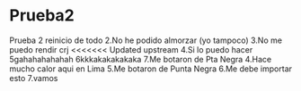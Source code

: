 # Prueba2

Prueba 2 reinicio de todo
2.No he podido almorzar (yo tampoco)
3.No me puedo rendir crj
<<<<<<< Updated upstream
4.Si lo puedo hacer
5gahahahahahah
6kkkakakakakaka
7.Me botaron de Pta Negra
4.Hace mucho calor aqui en Lima
5.Me botaron de Punta Negra
6.Me debe importar esto
7.vamos